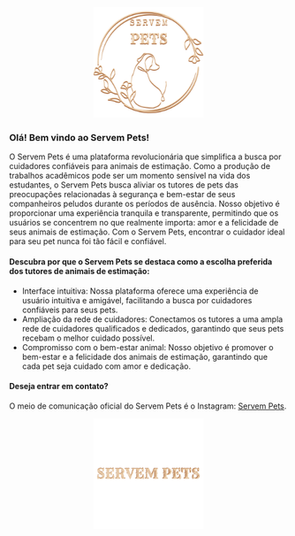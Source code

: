 <p align="center">
  <img src="assets/img/logoDuo.svg" alt="Logo" width="200" height="200">
</p>

<h3>Olá! Bem vindo ao Servem Pets!</h3>

O Servem Pets é uma plataforma revolucionária que simplifica a busca por cuidadores confiáveis para animais de estimação. Como a produção de trabalhos acadêmicos pode ser um momento sensível na vida dos estudantes, o Servem Pets busca aliviar os tutores de pets das preocupações relacionadas à segurança e bem-estar de seus companheiros peludos durante os períodos de ausência. Nosso objetivo é proporcionar uma experiência tranquila e transparente, permitindo que os usuários se concentrem no que realmente importa: amor e a felicidade de seus animais de estimação. Com o Servem Pets, encontrar o cuidador ideal para seu pet nunca foi tão fácil e confiável.

<h4>Descubra por que o Servem Pets se destaca como a escolha preferida dos tutores de animais de estimação:</h4>

* Interface intuitiva: Nossa plataforma oferece uma experiência de usuário intuitiva e amigável, facilitando a busca por cuidadores confiáveis para seus pets.
* Ampliação da rede de cuidadores: Conectamos os tutores a uma ampla rede de cuidadores qualificados e dedicados, garantindo que seus pets recebam o melhor cuidado possível.
* Compromisso com o bem-estar animal: Nosso objetivo é promover o bem-estar e a felicidade dos animais de estimação, garantindo que cada pet seja cuidado com amor e dedicação.

<h4>Deseja entrar em contato?</h4>

O meio de comunicação oficial do Servem Pets é o Instagram: [Servem Pets](https://www.instagram.com/servem_pets/).

<p align="center">
  <img src="assets/img/logoNomeDuo.svg" alt="Logo" width="200" height="200">
</p>
